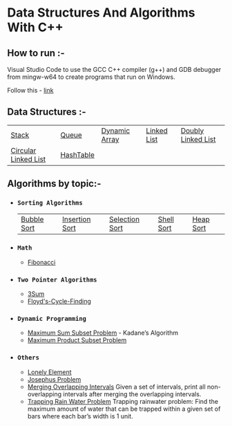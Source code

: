 
# Data Structures And Algorithms With C++

## How to run :-
Visual Studio Code to use the GCC C++ compiler (g++) and GDB debugger from mingw-w64 to create programs that run on Windows.

Follow this - [link](https://code.visualstudio.com/docs/cpp/config-mingw)

## Data Structures :-
<table>
<tr>
<td><a class="d-s-anchor" href="/Data-Structures/Stack/Stack.cpp">Stack</a></td>
<td><a class="d-s-anchor" href="/Data-Structures/Queue/Queue.cpp">Queue</a></td>
<td><a class="d-s-anchor" href="/Data-Structures/DynamicArray/DynamicArray.cpp">Dynamic Array</a></td>
<td><a class="d-s-anchor" href="/Data-Structures/LinkedList">Linked List</a></td>
<td><a class="d-s-anchor" href="/Data-Structures/DoublyLinkedList/DoublyLinkedList.cpp">Doubly Linked List</a></td>
</tr><tr>
<td><a class="d-s-anchor" href="Data-Structures/CircularLinkedList/CircularLinkedList.cpp">Circular Linked List</a></td>
<td><a class="d-s-anchor" href="/Data-Structures/HashTable">HashTable</a></td>
<td></td>
<td></td>
<td></td>
</tr>
</table>


## Algorithms by topic:-
- ### `Sorting Algorithms`
    <table>
    <tr>
    <td><a class="d-s-anchor" href="/Algorithms/Sorting-Algorithms/BubbleSort.cpp">Bubble Sort</a></td>
    <td><a class="d-s-anchor" href="/Algorithms/Sorting-Algorithms/InsertionSort.cpp">Insertion Sort</a></td>
    <td><a class="d-s-anchor" href="/Algorithms/Sorting-Algorithms/SelectionSort.cpp">Selection Sort</a></td>
    <td><a class="d-s-anchor" href="/Algorithms/Sorting-Algorithms/ShellSort.cpp">Shell Sort</a></td>
    <td><a class="d-s-anchor" href="/Algorithms/Sorting-Algorithms/HeapSort.cpp">Heap Sort</a></td>
    </tr>
    </table>

- ### `Math`
    - [Fibonacci](/Algorithms/Math/Fibonacci)
    
- ### `Two Pointer Algorithms`
    - [3Sum](/Algorithms/Two-Pointer-Algorithms/3Sum.cpp)
    - [Floyd's-Cycle-Finding](/Algorithms/Two-Pointer-Algorithms/Floyd's-Cycle-Finding.cpp)

- ### `Dynamic Programming`
    - [Maximum Sum Subset Problem](/Algorithms/Dynamic-Programming/MaxSum.cpp) - Kadane’s Algorithm
    - [Maximum Product Subset Problem](/Algorithms/Dynamic-Programming/MaxProduct.cpp)

- ### `Others`
    - [Lonely Element](/Algorithms/LonelyElement.cpp)
    - [Josephus Problem](/Algorithms/JosephusProblem.cpp)
    - [Merging Overlapping Intervals](/Algorithms/MergeOverlapping.cpp)
        Given a set of intervals, print all non-overlapping intervals after merging the overlapping intervals.
    - [Trapping Rain Water Problem](/Algorithms/TrappingRainWater.cpp)
        Trapping rainwater problem: Find the maximum amount of water that can be trapped within
        a given set of bars where each bar’s width is 1 unit.